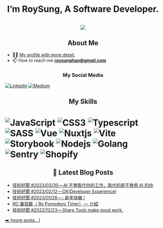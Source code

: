 <h1 align="center">I’m RoySung, A Software Developer.<br><br> <img src="https://komarev.com/ghpvc/?username=RoySung&style=for-the-badge"> </h1>

<h2 align="center">About Me</h2>

- 👨‍💻 [My profile with more detail.](https://roysung.notion.site/)
- 📫 How to reach me **roysunghan@gmail.com**

<h3 align="center">My Social Media</h3>

[<img alt="Linkedin" src="https://img.shields.io/badge/LinkedIn-0077B5?style=for-the-badge&logo=linkedin&logoColor=white" />](https://www.linkedin.com/in/roy-sung/)
[<img alt="Medium" src="https://img.shields.io/badge/Medium-12100E?style=for-the-badge&logo=medium&logoColor=white" />](https://medium.com/@roysunghan)

<h2 align="center">My Skills<h1>
<p>
  <img alt="JavaScript" src="https://img.shields.io/badge/JavaScript-323330?style=for-the-badge&logo=javascript&logoColor=F7DF1E" />
  <img alt="CSS3" src="https://img.shields.io/badge/CSS3-1572B6?style=for-the-badge&logo=css3&logoColor=white" />
   <img alt="Typescript" src="https://img.shields.io/badge/TypeScript-007ACC?style=for-the-badge&logo=typescript&logoColor=white" />
   <img alt="SASS" src="https://img.shields.io/badge/Sass-CC6699?style=for-the-badge&logo=sass&logoColor=white" />
   <img alt="Vue" src="https://img.shields.io/badge/Vue.js-35495E?style=for-the-badge&logo=vuedotjs&logoColor=4FC08D" />
   <img alt="Nuxtjs" src="https://img.shields.io/badge/nuxt.js-00C58E?style=for-the-badge&logo=nuxtdotjs&logoColor=white" />
  <img alt="Vite" src="https://img.shields.io/badge/Vite-B73BFE?style=for-the-badge&logo=vite&logoColor=FFD62E" />
  <img alt="Storybook" src="https://img.shields.io/badge/storybook-FF4785?style=for-the-badge&logo=storybook&logoColor=white" />

  <img alt="Nodejs" src="https://img.shields.io/badge/Node.js-339933?style=for-the-badge&logo=nodedotjs&logoColor=white" />
  <img alt="Golang" src="https://img.shields.io/badge/go-00add8?style=for-the-badge&logo=go&logoColor=white" />

  <img alt="Sentry" src="https://img.shields.io/badge/Sentry-black?style=for-the-badge&logo=Sentry&logoColor=#362D59" />
  <img alt="Shopify" src="https://img.shields.io/badge/shopify-8DB543?style=for-the-badge&logo=Shopify&logoColor=white" />
</p>

<h2 align="center">📕 Latest Blog Posts</h2>

<!-- BLOG-POST-LIST:START -->
- [技術好聞  #2023/03/30 — AI 不會取代你的工作，取代的是不會用 AI 的你](https://medium.com/i-%E7%99%BC%E5%AE%A2/%E6%8A%80%E8%A1%93%E5%A5%BD%E8%81%9E-2023-03-30-ai-%E4%B8%8D%E6%9C%83%E5%8F%96%E4%BB%A3%E4%BD%A0%E7%9A%84%E5%B7%A5%E4%BD%9C-%E5%8F%96%E4%BB%A3%E7%9A%84%E6%98%AF%E4%B8%8D%E6%9C%83%E7%94%A8-ai-%E7%9A%84%E4%BD%A0-98b94e176478?source=rss-49875306e456------2)
- [技術好聞  #2023/02/12 — DX&lpar;Developer Experience&rpar;](https://medium.com/i-%E7%99%BC%E5%AE%A2/%E6%8A%80%E8%A1%93%E5%A5%BD%E8%81%9E-2023-02-12-dx-developer-experience-9042390c19f9?source=rss-49875306e456------2)
- [技術好聞  #2023/01/26 — : 新年快樂 !](https://medium.com/i-%E7%99%BC%E5%AE%A2/%E6%8A%80%E8%A1%93%E5%A5%BD%E8%81%9E-2023-01-26-%E6%96%B0%E5%B9%B4%E5%BF%AB%E6%A8%82-9059312f122?source=rss-49875306e456------2)
- [RO 番茄鐘（ Ro Pomodoro Timer） —  介紹](https://medium.com/@roysunghan/ro-%E7%95%AA%E8%8C%84%E9%90%98-ro-pomodoro-timer-%E4%BB%8B%E7%B4%B9-2ed8b7bfe533?source=rss-49875306e456------2)
- [技術好聞  #2022/12/23 — Sharp Tools make good work.](https://medium.com/i-%E7%99%BC%E5%AE%A2/%E6%8A%80%E8%A1%93%E5%A5%BD%E8%81%9E-2022-12-23-sharp-tools-make-good-work-2717257e219f?source=rss-49875306e456------2)
<!-- BLOG-POST-LIST:END -->

<a href="https://medium.com/@roysunghan" target="_blank">➡️ [more posts...]</a>

<!--
References:
- badges
  1. https://github.com/alexandresanlim/Badges4-README.md-Profile
  2. https://github.com/antonkomarev/github-profile-views-counter
- actions
  1. https://github.com/gautamkrishnar/blog-post-workflow
-->
